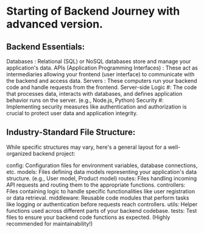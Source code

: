 # Starting of Backend Journey with advanced version.

## Backend Essentials:

 Databases : Relational (SQL) or NoSQL databases store and manage your application's data.
 APIs (Application Programming Interfaces) : These act as intermediaries allowing your frontend (user interface) to communicate with the backend 
 and access data.
 Servers : These computers run your backend code and handle requests from the frontend.
 Server-side Logic #: The code that processes data, interacts with databases, and defines application behavior runs on the server. (e.g., Node.js, 
 Python)
 Security #: Implementing security measures like authentication and authorization is crucial to protect user data and application integrity.

## Industry-Standard File Structure:

While specific structures may vary, here's a general layout for a well-organized backend project:

config: Configuration files for environment variables, database connections, etc.
models: Files defining data models representing your application's data structure. (e.g., User model, Product model)
routes: Files handling incoming API requests and routing them to the appropriate functions.
controllers: Files containing logic to handle specific functionalities like user registration or data retrieval.
middleware: Reusable code modules that perform tasks like logging or authentication before requests reach controllers.
utils: Helper functions used across different parts of your backend codebase.
tests: Test files to ensure your backend code functions as expected. (Highly recommended for maintainability!)



